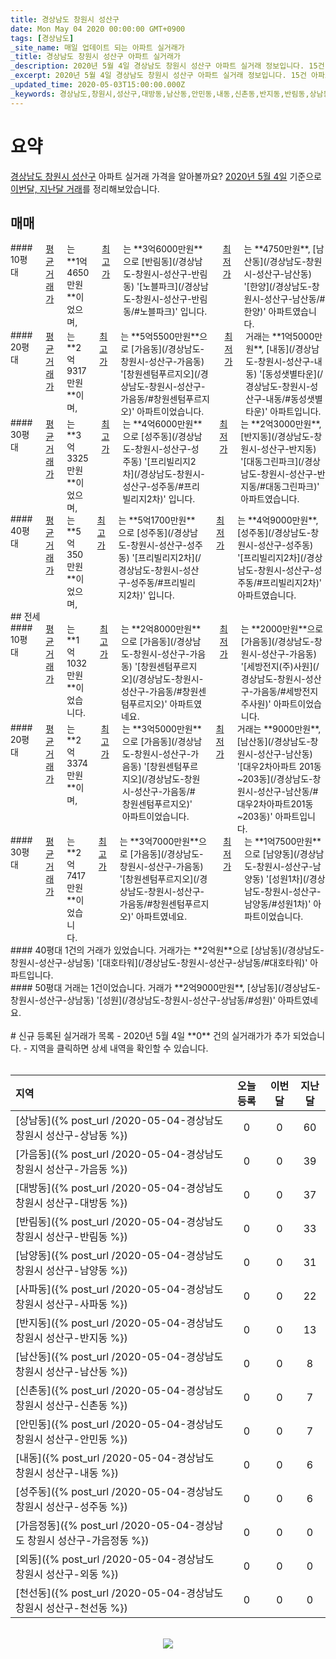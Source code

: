 ```yaml
---
title: 경상남도 창원시 성산구
date: Mon May 04 2020 00:00:00 GMT+0900
tags: [경상남도]
_site_name: 매일 업데이트 되는 아파트 실거래가
_title: 경상남도 창원시 성산구 아파트 실거래가
_description: 2020년 5월 4일 경상남도 창원시 성산구 아파트 실거래 정보입니다. 15건 아파트 정보가 있습니다.
_excerpt: 2020년 5월 4일 경상남도 창원시 성산구 아파트 실거래 정보입니다. 15건 아파트 정보가 있습니다.
_updated_time: 2020-05-03T15:00:00.000Z
_keywords: 경상남도,창원시,성산구,대방동,남산동,안민동,내동,신촌동,반지동,반림동,상남동,성주동,사파동,가음동,남양동,가음정동,외동,천선동
---
```



# 요약
<ins>경상남도 창원시 성산구</ins> 아파트 실거래 가격을 알아볼까요? <ins>2020년 5월 4일</ins> 기준으로 <ins>이번달, 지난달 거래</ins>를 정리해보았습니다.

## 매매
<div class="container">
<div class="six columns" markdown="1">
#### 10평대
<ins>평균 거래가</ins>는 **1억4650만원**이었으며, <ins>최고가</ins>는 **3억6000만원**으로 [반림동](/경상남도-창원시-성산구-반림동) '[노블파크](/경상남도-창원시-성산구-반림동/#노블파크)' 입니다. <ins>최저가</ins>는 **4750만원**, [남산동](/경상남도-창원시-성산구-남산동) '[한양](/경상남도-창원시-성산구-남산동/#한양)' 아파트였습니다.
</div>
<div class="six columns" markdown="1">
#### 20평대
<ins>평균 거래가</ins>는 **2억9317만원**이며, <ins>최고가</ins>는 **5억5500만원**으로 [가음동](/경상남도-창원시-성산구-가음동) '[창원센텀푸르지오](/경상남도-창원시-성산구-가음동/#창원센텀푸르지오)' 아파트이었습니다. <ins>최저가</ins> 거래는 **1억5000만원**, [내동](/경상남도-창원시-성산구-내동) '[동성샛별타운](/경상남도-창원시-성산구-내동/#동성샛별타운)' 아파트입니다.
</div>
</div>
<div class="container">
<div class="six columns" markdown="1">
#### 30평대
<ins>평균 거래가</ins>는 **3억3325만원**이었으며, <ins>최고가</ins>는 **4억6000만원**으로 [성주동](/경상남도-창원시-성산구-성주동) '[프리빌리지2차](/경상남도-창원시-성산구-성주동/#프리빌리지2차)' 입니다. <ins>최저가</ins>는 **2억3000만원**, [반지동](/경상남도-창원시-성산구-반지동) '[대동그린파크](/경상남도-창원시-성산구-반지동/#대동그린파크)' 아파트였습니다.
</div>
<div class="six columns" markdown="1">
#### 40평대
<ins>평균 거래가</ins>는 **5억350만원**이었으며, <ins>최고가</ins>는 **5억1700만원**으로 [성주동](/경상남도-창원시-성산구-성주동) '[프리빌리지2차](/경상남도-창원시-성산구-성주동/#프리빌리지2차)' 입니다. <ins>최저가</ins>는 **4억9000만원**, [성주동](/경상남도-창원시-성산구-성주동) '[프리빌리지2차](/경상남도-창원시-성산구-성주동/#프리빌리지2차)' 아파트였습니다.
</div>
</div>
## 전세
<div class="container">
<div class="six columns" markdown="1">
#### 10평대
<ins>평균 거래가</ins>는 **1억1032만원**이었습니다. <ins>최고가</ins>는 **2억8000만원**으로 [가음동](/경상남도-창원시-성산구-가음동) '[창원센텀푸르지오](/경상남도-창원시-성산구-가음동/#창원센텀푸르지오)' 아파트였네요. <ins>최저가</ins>는 **2000만원**으로 [가음동](/경상남도-창원시-성산구-가음동) '[세방전지(주)사원](/경상남도-창원시-성산구-가음동/#세방전지주사원)' 아파트이었습니다.
</div>
<div class="six columns" markdown="1">
#### 20평대
<ins>평균 거래가</ins>는 **2억3374만원**이며, <ins>최고가</ins>는 **3억5000만원**으로 [가음동](/경상남도-창원시-성산구-가음동) '[창원센텀푸르지오](/경상남도-창원시-성산구-가음동/#창원센텀푸르지오)' 아파트이었습니다. <ins>최저가</ins> 거래는 **9000만원**, [남산동](/경상남도-창원시-성산구-남산동) '[대우2차아파트 201동~203동](/경상남도-창원시-성산구-남산동/#대우2차아파트201동~203동)' 아파트입니다.
</div>
</div>
<div class="container">
<div class="six columns" markdown="1">
#### 30평대
<ins>평균 거래가</ins>는 **2억7417만원**이었습니다. <ins>최고가</ins>는 **3억7000만원**으로 [가음동](/경상남도-창원시-성산구-가음동) '[창원센텀푸르지오](/경상남도-창원시-성산구-가음동/#창원센텀푸르지오)' 아파트였네요. <ins>최저가</ins>는 **1억7500만원**으로 [남양동](/경상남도-창원시-성산구-남양동) '[성원1차](/경상남도-창원시-성산구-남양동/#성원1차)' 아파트이었습니다.
</div>
<div class="six columns" markdown="1">
#### 40평대
1건의 거래가 있었습니다. 거래가는 **2억원**으로 [상남동](/경상남도-창원시-성산구-상남동) '[대호타워](/경상남도-창원시-성산구-상남동/#대호타워)' 아파트입니다.
</div>
</div>
<div class="container">
<div class="twelve columns" markdown="1">
#### 50평대
거래는 1건이었습니다. 거래가 **2억9000만원**, [상남동](/경상남도-창원시-성산구-상남동) '[성원](/경상남도-창원시-성산구-상남동/#성원)' 아파트였네요.
</div>
</div>


<br>
# 신규 등록된 실거래가 목록
- 2020년 5월 4일 **0** 건의 실거래가가 추가 되었습니다.
- 지역을 클릭하면 상세 내역을 확인할 수 있습니다.
<br><br>

| 지역 | 오늘 등록 | 이번달 | 지난달 |
|:---|:---:|:---:|:---:|
| [상남동]({% post_url /2020-05-04-경상남도 창원시 성산구-상남동 %}) | 0 | 0 | 60|
| [가음동]({% post_url /2020-05-04-경상남도 창원시 성산구-가음동 %}) | 0 | 0 | 39|
| [대방동]({% post_url /2020-05-04-경상남도 창원시 성산구-대방동 %}) | 0 | 0 | 37|
| [반림동]({% post_url /2020-05-04-경상남도 창원시 성산구-반림동 %}) | 0 | 0 | 33|
| [남양동]({% post_url /2020-05-04-경상남도 창원시 성산구-남양동 %}) | 0 | 0 | 31|
| [사파동]({% post_url /2020-05-04-경상남도 창원시 성산구-사파동 %}) | 0 | 0 | 22|
| [반지동]({% post_url /2020-05-04-경상남도 창원시 성산구-반지동 %}) | 0 | 0 | 13|
| [남산동]({% post_url /2020-05-04-경상남도 창원시 성산구-남산동 %}) | 0 | 0 | 8|
| [신촌동]({% post_url /2020-05-04-경상남도 창원시 성산구-신촌동 %}) | 0 | 0 | 7|
| [안민동]({% post_url /2020-05-04-경상남도 창원시 성산구-안민동 %}) | 0 | 0 | 7|
| [내동]({% post_url /2020-05-04-경상남도 창원시 성산구-내동 %}) | 0 | 0 | 6|
| [성주동]({% post_url /2020-05-04-경상남도 창원시 성산구-성주동 %}) | 0 | 0 | 6|
| [가음정동]({% post_url /2020-05-04-경상남도 창원시 성산구-가음정동 %}) | 0 | 0 | 0|
| [외동]({% post_url /2020-05-04-경상남도 창원시 성산구-외동 %}) | 0 | 0 | 0|
| [천선동]({% post_url /2020-05-04-경상남도 창원시 성산구-천선동 %}) | 0 | 0 | 0|

<p align="center"><br><img src="https://via.placeholder.com/700x120"><br></p>
